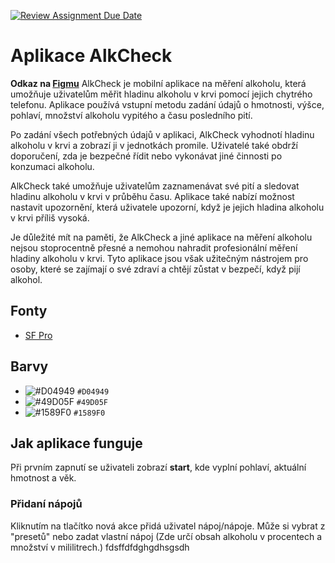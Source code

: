 [![Review Assignment Due Date](https://classroom.github.com/assets/deadline-readme-button-24ddc0f5d75046c5622901739e7c5dd533143b0c8e959d652212380cedb1ea36.svg)](https://classroom.github.com/a/6kTgNeEK)
# Aplikace AlkCheck
**Odkaz na [Figmu](https://www.figma.com/file/4QyyLnFcu5gESYeS9DOVkS/Untitled?node-id=0%3A1&t=UIKQajxgufVM7puA-1)**
AlkCheck je mobilní aplikace na měření alkoholu, která umožňuje uživatelům měřit hladinu alkoholu v krvi pomocí jejich chytrého telefonu. Aplikace používá vstupní metodu zadání údajů o hmotnosti, výšce, pohlaví, množství alkoholu vypitého a času posledního pití.

Po zadání všech potřebných údajů v aplikaci, AlkCheck vyhodnotí hladinu alkoholu v krvi a zobrazí ji v jednotkách promile. Uživatelé také obdrží doporučení, zda je bezpečné řídit nebo vykonávat jiné činnosti po konzumaci alkoholu.

AlkCheck také umožňuje uživatelům zaznamenávat své pití a sledovat hladinu alkoholu v krvi v průběhu času. Aplikace také nabízí možnost nastavit upozornění, která uživatele upozorní, když je jejich hladina alkoholu v krvi příliš vysoká.

Je důležité mít na paměti, že AlkCheck a jiné aplikace na měření alkoholu nejsou stoprocentně přesné a nemohou nahradit profesionální měření hladiny alkoholu v krvi. Tyto aplikace jsou však užitečným nástrojem pro osoby, které se zajímají o své zdraví a chtějí zůstat v bezpečí, když pijí alkohol.

## Fonty
- [SF Pro](https://developer.apple.com/fonts/)
## Barvy
- ![#D04949](https://placehold.co/15x15/D04949/D04949.png) `#D04949`
- ![#49D05F](https://placehold.co/15x15/49D05F/49D05F.png) `#49D05F`
- ![#1589F0](https://placehold.co/15x15/1589F0/1589F0.png) `#1589F0`

## Jak aplikace funguje
Při prvním zapnutí se uživateli zobrazí **start**, kde vyplní pohlaví, aktuální hmotnost a věk. 
### Přidaní nápojů
Kliknutím na tlačítko nová akce přidá uživatel nápoj/nápoje. Může si vybrat z "presetů" nebo zadat vlastní nápoj (Zde určí obsah alkoholu v procentech a množství v mililitrech.)
fdsffdfdghgdhsgsdh
